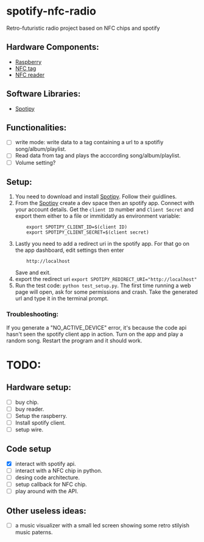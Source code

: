 # spotify-nfc-radio
Retro-futuristic radio project based on NFC chips and spotify

## Hardware Components:
 - [Raspberry](https://thepihut.com/products/raspberry-pi-3-model-b?src=raspberrypi)
 - [NFC tag](https://www.amazon.co.uk/Programmable-TimesKey-Circular-Compatible-Devices-40PCS/dp/B07MNQMVCL)
 - [NFC reader](https://www.amazon.co.uk/ARCELI-Module-13-56MHz-Arduino-Raspberry/dp/B07J2R8RZW/ref=sr_1_6?crid=39ZJ39L17GJ5T&keywords=NFC+UART+kit+raspberry&qid=1647724410&s=electronics&sprefix=nfc+uart+kit+raspberry%2Celectronics%2C89&sr=1-6)

## Software Libraries:
 - [Spotipy](https://spotipy.readthedocs.io/en/2.19.0/)

## Functionalities:
 - [ ] write mode: write data to a tag containing a url to a spotifiy song/album/playlist.
 - [ ] Read data from tag and plays the acccording song/album/playlist.
 - [ ] Volume setting? 

## Setup:
 1. You need to download and install [Spotipy](https://spotipy.readthedocs.io/en/2.19.0/). Follow their guidlines. 
 2. From the [Spotipy](https://spotipy.readthedocs.io/en/2.19.0/) create a dev space then an spotify app. Connect with your account details. Get the `client ID` number and `Client Secret` and export them either to a file or immitidatly as environment variable:
    ```
        export SPOTIPY_CLIENT_ID=$(client ID)
        export SPOTIPY_CLIENT_SECRET=$(client secret)
    ```
 3. Lastly you need to add a redirect uri in the spotify app. For that go on the app dashboard, edit settings then enter 
    ```
        http://localhost
    ```
    Save and exit.
 4. export the redirect uri `export SPOTIPY_REDIRECT_URI="http://localhost"`
 4. Run the test code: `python test_setup.py`. The first time running a web page will open, ask for some permissions and crash. Take the generated url and type it in the terminal prompt.
 
### Troubleshooting:
  If you generate a "NO_ACTIVE_DEVICE" error, it's because the code api hasn't seen the spotify client app in action. Turn on the app and play a random song. Restart the program and it should work.

# TODO:

## Hardware setup:
 - [ ] buy chip.
 - [ ] buy reader.
 - [ ] Setup the raspberry.
 - [ ] Install spotify client.
 - [ ] setup wire.

## Code setup
 - [X] interact with spotify api.
 - [ ] interact with a NFC chip in python.
 - [ ] desing code architecture. 
 - [ ] setup callback for NFC chip.
 - [ ] play around with the API.

## Other useless ideas:
 - [ ] a music visualizer with a small led screen showing some retro stilyish music paterns.